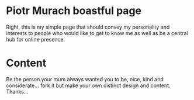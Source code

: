 # Piotr Murach boastful page

Right, this is my simple page that should convey my personality and interests to people who would like to get to know me as well as be a central hub for online presence.

# Content

Be the person your mum always wanted you to be, nice, kind and considerate... fork it but make your own distinct design and content. Thanks...
